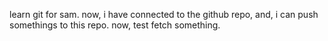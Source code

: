 learn git for sam.
now, i have connected to the github repo,
and, i can push somethings to this repo.
now, test fetch something.
